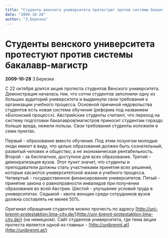 ```yaml
---
title: "Студенты венского университета протестуют против системы бакалавр-магистр"
date: "2009-10-28"
author: "З.Березка"
---
```


# Студенты венского университета протестуют против системы бакалавр-магистр

**2009-10-28** З.Березка

С 22 октября длится акция протеста студентов Венского университета. Демонстрация началась тем, что сотни студентов заполнили одну из больших аудиторий университета и выдвинули свои требования к организации учебного процесса. Основной причиной недовольства студентов есть новая система обучения (реформа под названием «Болонский процесс»). Австрийские студенты считают, что переход на систему подготовки бакалавров/магистров приносит студентам гораздо больше вреда, нежели пользы. Свои требования студенты изложили в семи пунктах.

Первый - образование вместо обучения. Под этим лозунгом молодые люди имеют в виду, что целью образования должен быть сознательный, развитый человек и общество, а не экономическая рентабельность. Второй - за бесплатное, доступное для всех образование. Третий - демократизация вузов. Этот пункт значит, что студенты и преподаватели должны стать участниками принятия всех решений, которые касаются университетской жизни и учебного процесса. Четвертый - государственное финансирование университетов. Пятый - принятие закона о равноправности инвалидов при получении образования во всей Австрии. Шестой - улучшение условий труда в университетах. Седьмой - квота женщин среди сотрудников вузов должна составлять не менее 50%.

Оригинал обращения студентов можно прочесть по адресу [http://uni-brennt-protestaktion.lima-city.de/](http://uni-brennt-protestaktion.lima-city.de/) (на немецком). Сайт студентов университета, где тема акции протеста является одной из главных - [http://unibrennt.at](http://unibrennt.at/)